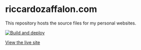 # riccardozaffalon.com

This repository hosts the source files for my personal websites.

[![Build and deploy](https://github.com/RiccardoZaffalon/riccardozaffalon.github.io/actions/workflows/gh-pages.yml/badge.svg)](https://github.com/RiccardoZaffalon/riccardozaffalon.github.io/actions/workflows/gh-pages.yml)

[View the live site](https://riccardozaffalon.com)
